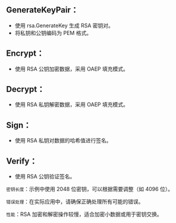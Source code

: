 ## GenerateKeyPair：

- 使用 rsa.GenerateKey 生成 RSA 密钥对。
- 将私钥和公钥编码为 PEM 格式。

## Encrypt：

- 使用 RSA 公钥加密数据，采用 OAEP 填充模式。

## Decrypt：

- 使用 RSA 私钥解密数据，采用 OAEP 填充模式。

## Sign：

- 使用 RSA 私钥对数据的哈希值进行签名。

## Verify：

- 使用 RSA 公钥验证签名。

`密钥长度`：示例中使用 2048 位密钥，可以根据需要调整（如 4096 位）。

`错误处理`：在实际应用中，请确保正确处理所有可能的错误。

`性能`：RSA 加密和解密操作较慢，适合加密小数据或用于密钥交换。   